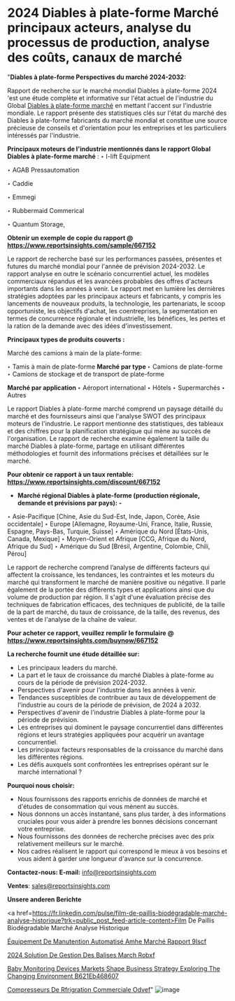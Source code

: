 # 2024 Diables à plate-forme Marché principaux acteurs, analyse du processus de production, analyse des coûts, canaux de marché

"<strong>Diables à plate-forme Perspectives du marché 2024-2032:</strong>

Rapport de recherche sur le marché mondial Diables à plate-forme 2024 'est une étude complète et informative sur l'état actuel de l'industrie du Global <a href=https://www.reportsinsights.com/sample/667152>Diables à plate-forme marché</a> en mettant l'accent sur l'industrie mondiale. Le rapport présente des statistiques clés sur l'état du marché des Diables à plate-forme fabricants du marché mondial et constitue une source précieuse de conseils et d'orientation pour les entreprises et les particuliers intéressés par l'industrie.

<strong>Principaux moteurs de l'industrie mentionnés dans le rapport Global Diables à plate-forme marché</strong> :
‣ I-lift Equipment

‣ AGAB Pressautomation

‣ Caddie

‣ Emmegi

‣ Rubbermaid Commerical

‣ Quantum Storage,

<strong>Obtenir un exemple de copie du rapport @ <a href=https://www.reportsinsights.com/sample/667152>https://www.reportsinsights.com/sample/667152</a></strong>

Le rapport de recherche basé sur les performances passées, présentes et futures du marché mondial pour l'année de prévision 2024-2032. Le rapport analyse en outre le scénario concurrentiel actuel, les modèles commerciaux répandus et les avancées probables des offres d'acteurs importants dans les années à venir. Le rapport met en lumière les dernières stratégies adoptées par les principaux acteurs et fabricants, y compris les lancements de nouveaux produits, la technologie, les partenariats, le scoop opportuniste, les objectifs d'achat, les coentreprises, la segmentation en termes de concurrence régionale et industrielle, les bénéfices, les pertes et la ration de la demande avec des idées d'investissement.

<strong>Principaux types de produits couverts :</strong>

Marché des camions à main de la plate-forme:

‣  Tamis à main de plate-forme <strong> Marché <strong> par type </strong> </strong>
‣ Camions de plate-forme
‣ Camions de stockage et de transport de plate-forme

<strong>Marché par application </strong>
‣ Aéroport international
‣ Hôtels
‣ Supermarchés
‣ Autres

Le rapport Diables à plate-forme marché comprend un paysage détaillé du marché et des fournisseurs ainsi que l'analyse SWOT des principaux moteurs de l'industrie. Le rapport mentionne des statistiques, des tableaux et des chiffres pour la planification stratégique qui mène au succès de l'organisation. Le rapport de recherche examine également la taille du marché Diables à plate-forme, partage en utilisant différentes méthodologies et fournit des informations précises et détaillées sur le marché.

<strong>Pour obtenir ce rapport à un taux rentable: <a href=https://www.reportsinsights.com/discount/667152>https://www.reportsinsights.com/discount/667152</a></strong>
<ul>
  <li><strong>Marché régional Diables à plate-forme (production régionale, demande et prévisions par pays): -</strong></li>
</ul>
‣ Asie-Pacifique [Chine, Asie du Sud-Est, Inde, Japon, Corée, Asie occidentale]
‣ Europe [Allemagne, Royaume-Uni, France, Italie, Russie, Espagne, Pays-Bas, Turquie, Suisse]
‣ Amérique du Nord [États-Unis, Canada, Mexique]
‣ Moyen-Orient et Afrique [CCG, Afrique du Nord, Afrique du Sud]
‣ Amérique du Sud [Brésil, Argentine, Colombie, Chili, Pérou]

Le rapport de recherche comprend l’analyse de différents facteurs qui affectent la croissance, les tendances, les contraintes et les moteurs du marché qui transforment le marché de manière positive ou négative. Il parle également de la portée des différents types et applications ainsi que du volume de production par région. Il s'agit d'une évaluation précise des techniques de fabrication efficaces, des techniques de publicité, de la taille de la part de marché, du taux de croissance, de la taille, des revenus, des ventes et de l'analyse de la chaîne de valeur.

<strong>Pour acheter ce rapport, veuillez remplir le formulaire @   <a href=https://www.reportsinsights.com/buynow/667152>https://www.reportsinsights.com/buynow/667152</a></strong>

<strong>La recherche fournit une étude détaillée sur:</strong>
<ul>
  <li>Les principaux leaders du marché.</li>
  <li>La part et le taux de croissance du marché Diables à plate-forme au cours de la période de prévision 2024-2032.</li>
  <li>Perspectives d'avenir pour l'industrie dans les années à venir.</li>
  <li>Tendances susceptibles de contribuer au taux de développement de l'industrie au cours de la période de prévision, de 2024 à 2032.</li>
  <li>Perspectives d'avenir de l'industrie Diables à plate-forme pour la période de prévision.</li>
  <li>Les entreprises qui dominent le paysage concurrentiel dans différentes régions et leurs stratégies appliquées pour acquérir un avantage concurrentiel.</li>
  <li>Les principaux facteurs responsables de la croissance du marché dans les différentes régions.</li>
  <li>Les défis auxquels sont confrontées les entreprises opérant sur le marché international ?</li>
</ul>
<strong>Pourquoi nous choisir:</strong>
<ul>
  <li>Nous fournissons des rapports enrichis de données de marché et d'études de consommation qui vous mènent au succès.</li>
  <li>Nous donnons un accès instantané, sans plus tarder, à des informations cruciales pour vous aider à prendre les bonnes décisions concernant votre entreprise.</li>
  <li>Nous fournissons des données de recherche précises avec des prix relativement meilleurs sur le marché.</li>
  <li>Nos cadres réalisent le rapport qui correspond le mieux à vos besoins et vous aident à garder une longueur d'avance sur la concurrence.</li>
</ul>
<strong>Contactez-nous:
</strong><strong>E-mail:</strong> <a href=mailto:info@reportsinsights.com>info@reportsinsights.com</a>

<strong>Ventes</strong>: <a href=mailto:sales@reportsinsights.com>sales@reportsinsights.com</a>

<strong>Unsere anderen Berichte</strong>

<a href=https://fr.linkedin.com/pulse/film-de-paillis-biodégradable-marché-analyse-historique?trk=public_post_feed-article-content>Film De Paillis Biodégradable Marché Analyse Historique</a>

<a href=https://fr.linkedin.com/pulse/équipement-de-manutention-automatisé-amhe-marché-rapport-9iscf/>Équipement De Manutention Automatisé Amhe Marché Rapport 9Iscf</a>

<a href=https://www.linkedin.com/pulse/2024-solution-de-gestion-des-balises-march%C3%A9-robxf/>2024 Solution De Gestion Des Balises March Robxf</a>

<a href=https://medium.com/@sakshideshmukh994/baby-monitoring-devices-markets-shape-business-strategy-exploring-the-changing-environment-b621eb468607>Baby Monitoring Devices Markets Shape Business Strategy Exploring The Changing Environment B621Eb468607</a>

<a href=https://www.linkedin.com/pulse/compresseurs-de-r%C3%A9frig%C3%A9ration-commerciale-odvef/>Compresseurs De Rfrigration Commerciale Odvef</a>"
![image](https://github.com/daminid12/RImarketgrowth/assets/158430485/6e59a358-f849-4a5d-a332-88699235cc7c)
